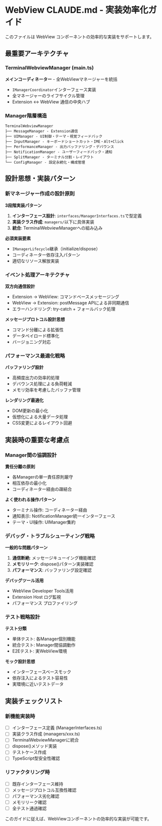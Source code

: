 # WebView CLAUDE.md - 実装効率化ガイド

このファイルは WebView コンポーネントの効率的な実装をサポートします。

## 最重要アーキテクチャ

### TerminalWebviewManager (main.ts)
**メインコーディネーター** - 全WebViewマネージャーを統括
- `IManagerCoordinator`インターフェース実装
- 全マネージャーのライフサイクル管理
- Extension ↔ WebView 通信の中央ハブ

### Manager階層構造
```
TerminalWebviewManager
├── MessageManager - Extension通信
├── UIManager - UI制御・テーマ・視覚フィードバック  
├── InputManager - キーボードショートカット・IME・Alt+Click
├── PerformanceManager - 出力バッファリング・デバウンス
├── NotificationManager - ユーザーフィードバック・通知
├── SplitManager - ターミナル分割・レイアウト
└── ConfigManager - 設定永続化・構成管理
```

## 設計思想・実装パターン

### 新マネージャー作成の設計原則
**3段階実装パターン**
1. **インターフェース設計**: `interfaces/ManagerInterfaces.ts`で型定義
2. **実装クラス作成**: `managers/`以下に具体実装
3. **統合**: TerminalWebviewManagerへの組み込み

**必須実装要素**
- `IManagerLifecycle`継承（initialize/dispose）
- コーディネーター依存注入パターン
- 適切なリソース解放実装

### イベント処理アーキテクチャ
**双方向通信設計**
- Extension → WebView: コマンドベースメッセージング
- WebView → Extension: postMessage APIによる非同期通信
- エラーハンドリング: try-catch + フォールバック処理

**メッセージプロトコル設計思想**
- コマンド分離による拡張性
- データペイロード標準化
- バージョニング対応

### パフォーマンス最適化戦略
**バッファリング設計**
- 高頻度出力の効率的処理
- デバウンス処理による負荷軽減
- メモリ効率を考慮したバッファ管理

**レンダリング最適化**
- DOM更新の最小化
- 仮想化による大量データ処理
- CSS変更によるレイアウト回避

## 実装時の重要な考慮点

### Manager間の協調設計
**責任分離の原則**
- 各Managerの単一責任原則厳守
- 相互依存の最小化
- コーディネーター経由の疎結合

**よく使われる操作パターン**
- ターミナル操作: コーディネーター経由
- 通知表示: NotificationManager統一インターフェース
- テーマ・UI操作: UIManager集約

### デバッグ・トラブルシューティング戦略
**一般的な問題パターン**
1. **通信断絶**: メッセージキューイング機能確認
2. **メモリリーク**: dispose()パターン実装確認  
3. **パフォーマンス**: バッファリング設定確認

**デバッグツール活用**
- WebView Developer Tools活用
- Extension Host ログ監視
- パフォーマンス プロファイリング

### テスト戦略設計
**テスト分類**
- 単体テスト: 各Manager個別機能
- 統合テスト: Manager間協調動作
- E2Eテスト: 実WebView環境

**モック設計思想**
- インターフェースベースモック
- 依存注入によるテスト容易性
- 実環境に近いテストデータ

## 実装チェックリスト

### 新機能実装時
- [ ] インターフェース定義 (ManagerInterfaces.ts)
- [ ] 実装クラス作成 (managers/xxx.ts)
- [ ] TerminalWebviewManagerに統合
- [ ] dispose()メソッド実装
- [ ] テストケース作成
- [ ] TypeScript型安全性確認

### リファクタリング時
- [ ] 既存インターフェース維持
- [ ] メッセージプロトコル互換性確認
- [ ] パフォーマンス劣化確認
- [ ] メモリリーク確認
- [ ] 全テスト通過確認

このガイドに従えば、WebViewコンポーネントの効率的な実装が可能です。